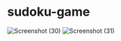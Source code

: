 # sudoku-game
![Screenshot (30)](https://github.com/Rojhon/sudoku-game/assets/67412342/c92289ad-f035-4e10-b85c-f03e1ad012f7)
![Screenshot (31)](https://github.com/Rojhon/sudoku-game/assets/67412342/9fb088b8-f893-40b4-9cb4-dfc5c7b53ab2)
